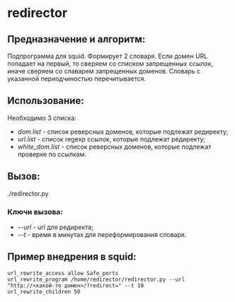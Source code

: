 # redirector

## Предназначение и алгоритм:

Подпрограмма для squid. Формирует 2 словаря. Если домен URL попадает на первый, то сверяем со списком запрещенных ссылок, иначе сверяем со славарем запрещенных доменов. Словарь с указанной периодчиностью перечитывается.

## Использование:

Необходимо 3 списка:
* *dom.list* - список реверсных доменов, которые подлежат редиректу;
* *url.list* - список regexp ссылок, которые подлежат редиректу;
* *white_dom.list* - список реверсных доменов, которые подлежат проверке по ссылкам.

## Вызов:

./redirector.py

### Ключи вызова:

* *--url* - url для редиректа;
* *--t* - время в минутах для переформирования словаря.

## Пример внедрения в squid:
```
url_rewrite_access allow Safe_ports
url_rewrite_program /home/redirector/redirector.py --url "http://<какой-то домен>/?redirect=" --t 10
url_rewrite_children 50
```
